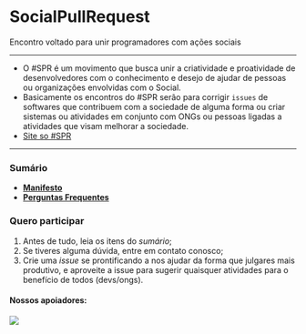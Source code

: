 # SocialPullRequest
Encontro voltado para unir programadores com ações sociais

***

* O #SPR é um movimento que busca unir a criatividade e proatividade de desenvolvedores com o conhecimento e desejo de ajudar de pessoas ou organizações envolvidas com o Social.
* Basicamente os encontros do #SPR serão para corrigir `issues` de softwares que contribuem com a sociedade de alguma forma ou criar sistemas ou atividades em conjunto com ONGs ou pessoas ligadas a atividades que visam melhorar a sociedade.
* [Site so #SPR](http://socialpullrequest.github.io/)
***
### Sumário
- [**Manifesto**](MANIFEST.md)
- [**Perguntas Frequentes**](FAQS.md)

### Quero participar

1. Antes de tudo, leia os itens do _sumário_;
2. Se tiveres alguma dúvida, entre em contato conosco;
3. Crie uma _issue_ se prontificando a nos ajudar da forma que julgares mais produtivo, e aproveite a issue para sugerir quaisquer atividades para o benefício de todos (devs/ongs).

#### Nossos apoiadores: 
<a href="https://www.meetup.com/pt-BR/GDGRioDeJaneiro/" target="_blank"><img src="http://farm1.staticflickr.com/591/23771435115_af0eaebc15_b.jpg"></a>



